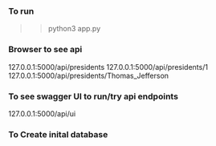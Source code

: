 ### To run
>>  python3 app.py

### Browser to see api
127.0.0.1:5000/api/presidents
127.0.0.1:5000/api/presidents/1
127.0.0.1:5000/api/presidents/Thomas_Jefferson


### To see swagger UI to run/try api endpoints
127.0.0.1:5000/api/ui


### To Create inital database

